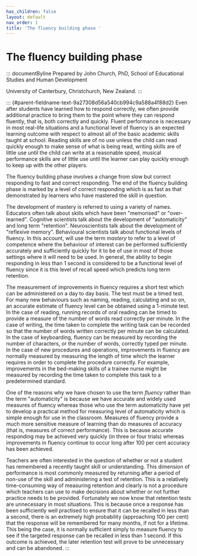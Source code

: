 ```yaml
---
has_children: false
layout: default
nav_order: 1
title: 'The fluency building phase '
---
```

# The fluency building phase 


::: documentByline
Prepared by John Church, PhD, School of Educational Studies and Human
Development

University of Canterbury, Christchurch, New Zealand.
:::

::: {#parent-fieldname-text-9a27308d56a540cb994c9a588a4f88d2}
Even after students have learned how to respond correctly, we often
provide additional practice to bring them to the point where they can
respond fluently, that is, both correctly and quickly. Fluent
performance is necessary in most real-life situations and a functional
level of fluency is an expected learning outcome with respect to almost
all of the basic academic skills taught at school. Reading skills are of
no use unless the child can read quickly enough to make sense of what is
being read, writing skills are of little use until the child can write
at a reasonable speed, musical performance skills are of little use
until the learner can play quickly enough to keep up with the other
players.

The fluency building phase involves a change from slow but correct
responding to fast and correct responding. The end of the fluency
building phase is marked by a level of correct responding which is as
fast as that demonstrated by learners who have mastered the skill in
question.

The development of mastery is referred to using a variety of names.
Educators often talk about skills which have been "memorised" or
"over-learned". Cognitive scientists talk about the development of
"automaticity" and long term "retention". Neuroscientists talk about the
development of "reflexive memory". Behavioural scientists talk about
functional levels of fluency. In this account, will use the term
*mastery* to refer to a level of competence where the behaviour of
interest can be performed sufficiently accurately and sufficiently
quickly for it to be of use in most of those settings where it will need
to be used. In general, the ability to begin responding in less than 1
second is considered to be a functional level of fluency since it is
this level of recall speed which predicts long term retention.

The measurement of improvements in fluency requires a short test which
can be administered on a day to day basis. The test must be a timed
test. For many new behaviours such as naming, reading, calculating and
so on, an accurate estimate of fluency level can be obtained using a
1-minute test. In the case of reading, running records of oral reading
can be timed to provide a measure of the number of words read correctly
per minute. In the case of writing, the time taken to complete the
writing task can be recorded so that the number of words written
correctly per minute can be calculated. In the case of keyboarding,
fluency can be measured by recording the number of characters, or the
number of words, correctly typed per minute. In the case of new
procedures and operations, improvements in fluency are normally measured
by measuring the length of time which the learner requires in order to
complete the procedure correctly. For example, improvements in the
bed-making skills of a trainee nurse might be measured by recording the
time taken to complete this task to a predetermined standard.

One of the reasons why we have chosen to use the term *fluency* rather
than the term "automaticity" is because we have accurate and widely used
measures of fluency whereas those who use the term automaticity have yet
to develop a practical method for measuring level of automaticity which
is simple enough for use in the classroom. Measures of fluency provide a
much more sensitive measure of learning than do measures of accuracy
(that is, measures of correct performance). This is because accurate
responding may be achieved very quickly (in three or four trials)
whereas improvements in fluency continue to occur long after 100 per
cent accuracy has been achieved.

Teachers are often interested in the question of whether or not a
student has remembered a recently taught skill or understanding. This
dimension of performance is most commonly measured by returning after a
period of non-use of the skill and administering a test of retention.
This is a relatively time-consuming way of measuring retention and
clearly is not a procedure which teachers can use to make decisions
about whether or not further practice needs to be provided. Fortunately
we now know that retention tests are unnecessary in most situations.
This is because once a response has been sufficiently well practised to
ensure that it can be recalled in less than a second, there is an
extremely high probability (approaching 100 per cent) that the response
will be remembered for many months, if not for a lifetime. This being
the case, it is normally sufficient simply to measure fluency to see if
the targeted response can be recalled in less than 1 second. If this
outcome is achieved, the later retention test will prove to be
unnecessary and can be abandoned.
:::
